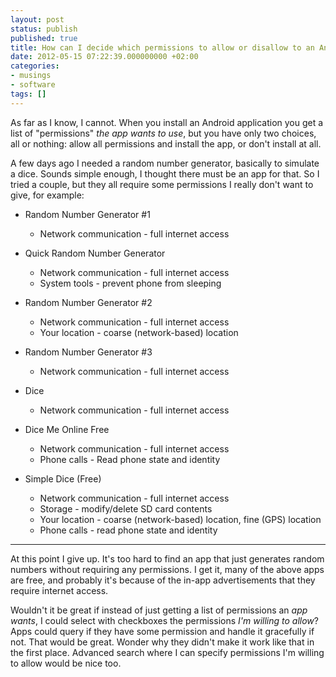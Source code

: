 ```yaml
---
layout: post
status: publish
published: true
title: How can I decide which permissions to allow or disallow to an Android application?
date: 2012-05-15 07:22:39.000000000 +02:00
categories:
- musings
- software
tags: []
---
```

As far as I know, I cannot. When you install an Android application you get a list of "permissions" *the app wants to use*, but you have only two choices, all or nothing: allow all permissions and install the app, or don't install at all.

A few days ago I needed a random number generator, basically to simulate a dice. Sounds simple enough, I thought there must be an app for that. So I tried a couple, but they all require some permissions I really don't want to give, for example:

- Random Number Generator #1

	- Network communication - full internet access

- Quick Random Number Generator

	- Network communication - full internet access
	- System tools - prevent phone from sleeping

- Random Number Generator #2

	- Network communication - full internet access
	- Your location - coarse (network-based) location

- Random Number Generator #3

	- Network communication - full internet access

- Dice

	- Network communication - full internet access

- Dice Me Online Free

	- Network communication - full internet access
	- Phone calls - Read phone state and identity

- Simple Dice (Free)

	- Network communication - full internet access
	- Storage - modify/delete SD card contents
	- Your location - coarse (network-based) location, fine (GPS) location
	- Phone calls - read phone state and identity

---

At this point I give up. It's too hard to find an app that just generates random numbers without requiring any permissions. I get it, many of the above apps are free, and probably it's because of the in-app advertisements that they require internet access.

Wouldn't it be great if instead of just getting a list of permissions an *app wants*, I could select with checkboxes the permissions *I'm willing to allow*? Apps could query if they have some permission and handle it gracefully if not. That would be great. Wonder why they didn't make it work like that in the first place. Advanced search where I can specify permissions I'm willing to allow would be nice too.
